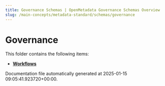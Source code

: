 ```yaml
---
title: Governance Schemas | OpenMetadata Governance Schemas Overview
slug: /main-concepts/metadata-standard/schemas/governance
---
```


# Governance

This folder contains the following items:

- [**Workflows**](/main-concepts/metadata-standard/schemas/governance/workflows)


Documentation file automatically generated at 2025-01-15 09:05:41.923720+00:00.
